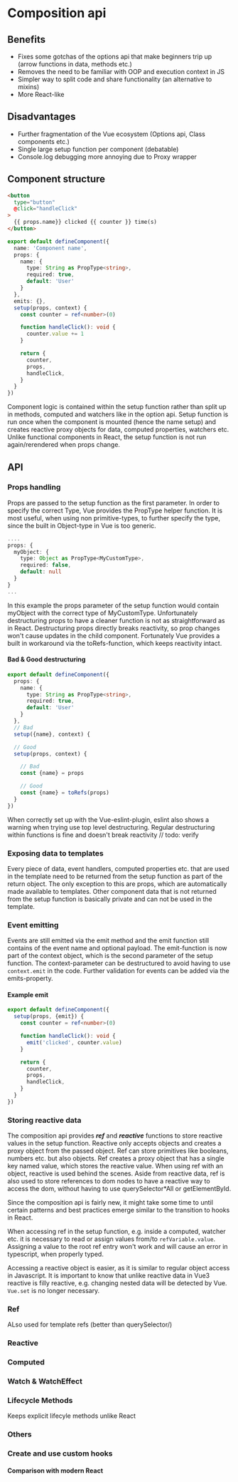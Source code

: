 # Composition api

## Benefits
- Fixes some gotchas of the options api that make beginners trip up (arrow functions in data, methods etc.)
- Removes the need to be familiar with OOP and execution context in JS
- Simpler way to split code and share functionality (an alternative to mixins)
- More React-like

## Disadvantages
- Further fragmentation of the Vue ecosystem (Options api, Class components etc.)
- Single large setup function per component (debatable)
- Console.log debugging more annoying due to Proxy wrapper

## Component structure

```html
<button
  type="button"
  @click="handleClick"
>
  {{ props.name}} clicked {{ counter }} time(s)
</button>
```

```ts
export default defineComponent({
  name: 'Component name',
  props: {
    name: {
      type: String as PropType<string>,
      required: true,
      default: 'User'
    }
  },
  emits: {},
  setup(props, context) {
    const counter = ref<number>(0)

    function handleClick(): void {
      counter.value += 1
    }

    return {
      counter,
      props,
      handleClick,
    }
  }
})
```

Component logic is contained within the setup function rather than split up in methods, computed and watchers like in the option api.
Setup function is run once when the component is mounted (hence the name setup) and creates reactive proxy objects for data, computed properties, watchers etc. Unlike functional components in React, the setup function is not run again/rerendered when props change.

## API

### Props handling
Props are passed to the setup function as the first parameter. In order to specify the correct Type, Vue provides the PropType helper function. It is most useful, when using non primitive-types, to further specify the type, since the built in Object-type in Vue is too generic.

```ts
....
props: {
  myObject: {
    type: Object as PropType<MyCustomType>,
    required: false,
    default: null
  }
}
...
```

In this example the props parameter of the setup function would contain myObject with the correct type of MyCustomType.
Unfortunately destructuring props to have a cleaner function is not as straightforward as in React. Destructuring props directly breaks reactivity, so prop changes won't cause updates in the child component. Fortunately Vue provides a built in workaround via the toRefs-function, which keeps reactivity intact.

#### Bad & Good destructuring

```ts
export default defineComponent({
  props: {
    name: {
      type: String as PropType<string>,
      required: true,
      default: 'User'
    }
  },
  // Bad
  setup({name}, context) {

  // Good
  setup(props, context) {

    // Bad
    const {name} = props

    // Good
    const {name} = toRefs(props)
  }
})
```

When correctly set up with the Vue-eslint-plugin, eslint also shows a warning when trying use top level destructuring. Regular destructuring within functions is fine and doesn't break reactivity // todo: verify

### Exposing data to templates
Every piece of data, event handlers, computed properties etc. that are used in the template need to be returned from the setup function as part of the return object. The only exception to this are props, which are automatically made available to templates. Other component data that is not returned from the setup function is basically private and can not be used in the template.

### Event emitting
Events are still emitted via the emit method and the emit function still contains of the event name and optional payload. The emit-function is now part of the context object, which is the second parameter of the setup function. The context-parameter can be destructured to avoid having to use `context.emit` in the code.
Further validation for events can be added via the emits-property.

#### Example emit
```ts
export default defineComponent({
  setup(props, {emit}) {
    const counter = ref<number>(0)

    function handleClick(): void {
      emit('clicked', counter.value)
    }

    return {
      counter,
      props,
      handleClick,
    }
  }
})
```

### Storing reactive data
The composition api provides ***ref*** and ***reactive*** functions to store reactive values in the setup function. Reactive only accepts objects and creates a proxy object from the passed object. Ref can store primitives like booleans, numbers etc. but also objects. Ref creates a proxy object that has a single key named value, which stores the reactive value. When using ref with an object, reactive is used behind the scenes. Aside from reactive data, ref is also used to store references to dom nodes to have a reactive way to access the dom, without having to use querySelector*All or getElementById.

Since the composition api is fairly new, it might take some time to until certain patterns and best practices emerge similar to the transition to hooks in React.

When accessing ref in the setup function, e.g. inside a computed, watcher etc. it is necessary to read or assign values from/to `refVariable.value`. Assigning a value to the root ref entry won't work and will cause an error in typescript, when properly typed.

Accessing a reactive object is easier, as it is similar to regular object access in Javascript. It is important to know that unlike reactive data in Vue3 reactive is filly reactive, e.g. changing nested data will be detected by Vue. `Vue.set` is no longer necessary.

### Ref

ALso used for template refs (better than querySelector/)

### Reactive


### Computed

### Watch & WatchEffect

### Lifecycle Methods
Keeps explicit lifecyle methods unlike React

### Others

### Create and use custom hooks

#### Comparison with modern React